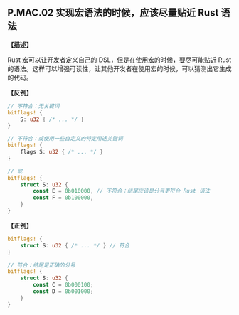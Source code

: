 ## P.MAC.02 实现宏语法的时候，应该尽量贴近 Rust 语法   

**【描述】**

Rust 宏可以让开发者定义自己的 DSL，但是在使用宏的时候，要尽可能贴近 Rust 的语法。这样可以增强可读性，让其他开发者在使用宏的时候，可以猜测出它生成的代码。

**【反例】**

```rust
// 不符合：无关键词
bitflags! {
    S: u32 { /* ... */ }
}

// 不符合：或使用一些自定义的特定用途关键词
bitflags! {
    flags S: u32 { /* ... */ }
}

// 或
bitflags! {
    struct S: u32 {
        const E = 0b010000, // 不符合：结尾应该是分号更符合 Rust 语法
        const F = 0b100000,
    }
}
```

**【正例】**

```rust
bitflags! {
    struct S: u32 { /* ... */ } // 符合
}

// 符合：结尾是正确的分号
bitflags! {
    struct S: u32 {
        const C = 0b000100;
        const D = 0b001000;
    }
}
```
